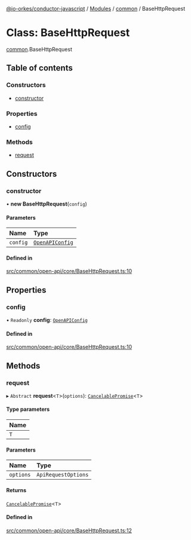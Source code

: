 [@io-orkes/conductor-javascript](../README.md) / [Modules](../modules.md) / [common](../modules/common.md) / BaseHttpRequest

# Class: BaseHttpRequest

[common](../modules/common.md).BaseHttpRequest

## Table of contents

### Constructors

- [constructor](common.BaseHttpRequest.md#constructor)

### Properties

- [config](common.BaseHttpRequest.md#config)

### Methods

- [request](common.BaseHttpRequest.md#request)

## Constructors

### constructor

• **new BaseHttpRequest**(`config`)

#### Parameters

| Name | Type |
| :------ | :------ |
| `config` | [`OpenAPIConfig`](../modules/common.md#openapiconfig) |

#### Defined in

[src/common/open-api/core/BaseHttpRequest.ts:10](https://github.com/conductor-sdk/conductor-javascript/blob/dbd8275/src/common/open-api/core/BaseHttpRequest.ts#L10)

## Properties

### config

• `Readonly` **config**: [`OpenAPIConfig`](../modules/common.md#openapiconfig)

#### Defined in

[src/common/open-api/core/BaseHttpRequest.ts:10](https://github.com/conductor-sdk/conductor-javascript/blob/dbd8275/src/common/open-api/core/BaseHttpRequest.ts#L10)

## Methods

### request

▸ `Abstract` **request**<`T`\>(`options`): [`CancelablePromise`](common.CancelablePromise.md)<`T`\>

#### Type parameters

| Name |
| :------ |
| `T` |

#### Parameters

| Name | Type |
| :------ | :------ |
| `options` | `ApiRequestOptions` |

#### Returns

[`CancelablePromise`](common.CancelablePromise.md)<`T`\>

#### Defined in

[src/common/open-api/core/BaseHttpRequest.ts:12](https://github.com/conductor-sdk/conductor-javascript/blob/dbd8275/src/common/open-api/core/BaseHttpRequest.ts#L12)
